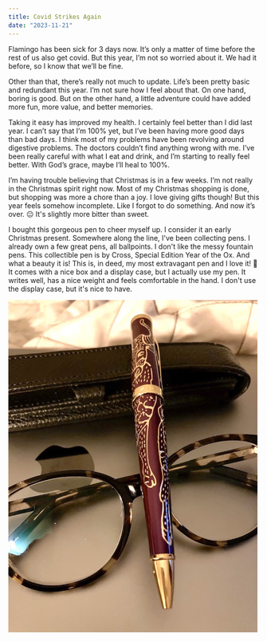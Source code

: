 ```yaml
---
title: Covid Strikes Again
date: "2023-11-21"
---
```


Flamingo has been sick for 3 days now. It’s only a matter of time before the rest of us also get covid. But this year, I’m not so worried about it. We had it before, so I know that we’ll be fine.

Other than that, there’s really not much to update. Life’s been pretty basic and redundant this year. I’m not sure how I feel about that. On one hand, boring is good. But on the other hand, a little adventure could have added more fun, more value, and better memories.

Taking it easy has improved my health. I certainly feel better than I did last year.  I can’t say that I’m 100% yet, but I’ve been having more good days than bad days. I think most of my problems have been revolving around digestive problems. The doctors couldn’t find anything wrong with me. I’ve been really careful with what I eat and drink, and I’m starting to really feel better. With God’s grace, maybe I’ll heal to 100%.

I’m having trouble believing that Christmas is in a few weeks. I’m not really in the Christmas spirit right now. Most of my Christmas shopping is done, but shopping was more a chore than a joy. I love giving gifts though! But this year feels somehow incomplete. Like I forgot to do something. And now it’s over. 😐 It's slightly more bitter than sweet. 

I bought this gorgeous pen to cheer myself up. I consider it an early Christmas present. Somewhere along the line, I've been collecting pens. I already own a few great pens, all ballpoints. I don't like the messy fountain pens. This collectible pen is by Cross, Special Edition Year of the Ox. And what a beauty it is! This is, in deed, my most extravagant pen and I love it! 🤩 It comes with a nice box and a display case, but I actually use my pen. It writes well, has a nice weight and feels comfortable in the hand. I don't use the display case, but it's nice to have. 

<img src="/static/img/IMG_Oxpen.jpg" width="500">
